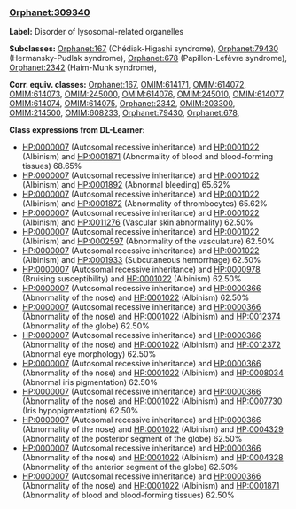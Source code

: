 
### [Orphanet:309340](http://www.orpha.net/ORDO/Orphanet_309340)
**Label:** Disorder of lysosomal-related organelles

**Subclasses:** [Orphanet:167](http://www.orpha.net/ORDO/Orphanet_167) (Chédiak-Higashi syndrome), [Orphanet:79430](http://www.orpha.net/ORDO/Orphanet_79430) (Hermansky-Pudlak syndrome), [Orphanet:678](http://www.orpha.net/ORDO/Orphanet_678) (Papillon-Lefèvre syndrome), [Orphanet:2342](http://www.orpha.net/ORDO/Orphanet_2342) (Haim-Munk syndrome), 

**Corr. equiv. classes:** [Orphanet:167](http://www.orpha.net/ORDO/Orphanet_167), [OMIM:614171](http://purl.obolibrary.org/obo/OMIM_614171), [OMIM:614072](http://purl.obolibrary.org/obo/OMIM_614072), [OMIM:614073](http://purl.obolibrary.org/obo/OMIM_614073), [OMIM:245000](http://purl.obolibrary.org/obo/OMIM_245000), [OMIM:614076](http://purl.obolibrary.org/obo/OMIM_614076), [OMIM:245010](http://purl.obolibrary.org/obo/OMIM_245010), [OMIM:614077](http://purl.obolibrary.org/obo/OMIM_614077), [OMIM:614074](http://purl.obolibrary.org/obo/OMIM_614074), [OMIM:614075](http://purl.obolibrary.org/obo/OMIM_614075), [Orphanet:2342](http://www.orpha.net/ORDO/Orphanet_2342), [OMIM:203300](http://purl.obolibrary.org/obo/OMIM_203300), [OMIM:214500](http://purl.obolibrary.org/obo/OMIM_214500), [OMIM:608233](http://purl.obolibrary.org/obo/OMIM_608233), [Orphanet:79430](http://www.orpha.net/ORDO/Orphanet_79430), [Orphanet:678](http://www.orpha.net/ORDO/Orphanet_678), 

**Class expressions from DL-Learner:**

- [HP:0000007](http://purl.obolibrary.org/obo/HP_0000007) (Autosomal recessive inheritance) and [HP:0001022](http://purl.obolibrary.org/obo/HP_0001022) (Albinism) and [HP:0001871](http://purl.obolibrary.org/obo/HP_0001871) (Abnormality of blood and blood-forming tissues) 68.65%
- [HP:0000007](http://purl.obolibrary.org/obo/HP_0000007) (Autosomal recessive inheritance) and [HP:0001022](http://purl.obolibrary.org/obo/HP_0001022) (Albinism) and [HP:0001892](http://purl.obolibrary.org/obo/HP_0001892) (Abnormal bleeding) 65.62%
- [HP:0000007](http://purl.obolibrary.org/obo/HP_0000007) (Autosomal recessive inheritance) and [HP:0001022](http://purl.obolibrary.org/obo/HP_0001022) (Albinism) and [HP:0001872](http://purl.obolibrary.org/obo/HP_0001872) (Abnormality of thrombocytes) 65.62%
- [HP:0000007](http://purl.obolibrary.org/obo/HP_0000007) (Autosomal recessive inheritance) and [HP:0001022](http://purl.obolibrary.org/obo/HP_0001022) (Albinism) and [HP:0011276](http://purl.obolibrary.org/obo/HP_0011276) (Vascular skin abnormality) 62.50%
- [HP:0000007](http://purl.obolibrary.org/obo/HP_0000007) (Autosomal recessive inheritance) and [HP:0001022](http://purl.obolibrary.org/obo/HP_0001022) (Albinism) and [HP:0002597](http://purl.obolibrary.org/obo/HP_0002597) (Abnormality of the vasculature) 62.50%
- [HP:0000007](http://purl.obolibrary.org/obo/HP_0000007) (Autosomal recessive inheritance) and [HP:0001022](http://purl.obolibrary.org/obo/HP_0001022) (Albinism) and [HP:0001933](http://purl.obolibrary.org/obo/HP_0001933) (Subcutaneous hemorrhage) 62.50%
- [HP:0000007](http://purl.obolibrary.org/obo/HP_0000007) (Autosomal recessive inheritance) and [HP:0000978](http://purl.obolibrary.org/obo/HP_0000978) (Bruising susceptibility) and [HP:0001022](http://purl.obolibrary.org/obo/HP_0001022) (Albinism) 62.50%
- [HP:0000007](http://purl.obolibrary.org/obo/HP_0000007) (Autosomal recessive inheritance) and [HP:0000366](http://purl.obolibrary.org/obo/HP_0000366) (Abnormality of the nose) and [HP:0001022](http://purl.obolibrary.org/obo/HP_0001022) (Albinism) 62.50%
- [HP:0000007](http://purl.obolibrary.org/obo/HP_0000007) (Autosomal recessive inheritance) and [HP:0000366](http://purl.obolibrary.org/obo/HP_0000366) (Abnormality of the nose) and [HP:0001022](http://purl.obolibrary.org/obo/HP_0001022) (Albinism) and [HP:0012374](http://purl.obolibrary.org/obo/HP_0012374) (Abnormality of the globe) 62.50%
- [HP:0000007](http://purl.obolibrary.org/obo/HP_0000007) (Autosomal recessive inheritance) and [HP:0000366](http://purl.obolibrary.org/obo/HP_0000366) (Abnormality of the nose) and [HP:0001022](http://purl.obolibrary.org/obo/HP_0001022) (Albinism) and [HP:0012372](http://purl.obolibrary.org/obo/HP_0012372) (Abnormal eye morphology) 62.50%
- [HP:0000007](http://purl.obolibrary.org/obo/HP_0000007) (Autosomal recessive inheritance) and [HP:0000366](http://purl.obolibrary.org/obo/HP_0000366) (Abnormality of the nose) and [HP:0001022](http://purl.obolibrary.org/obo/HP_0001022) (Albinism) and [HP:0008034](http://purl.obolibrary.org/obo/HP_0008034) (Abnormal iris pigmentation) 62.50%
- [HP:0000007](http://purl.obolibrary.org/obo/HP_0000007) (Autosomal recessive inheritance) and [HP:0000366](http://purl.obolibrary.org/obo/HP_0000366) (Abnormality of the nose) and [HP:0001022](http://purl.obolibrary.org/obo/HP_0001022) (Albinism) and [HP:0007730](http://purl.obolibrary.org/obo/HP_0007730) (Iris hypopigmentation) 62.50%
- [HP:0000007](http://purl.obolibrary.org/obo/HP_0000007) (Autosomal recessive inheritance) and [HP:0000366](http://purl.obolibrary.org/obo/HP_0000366) (Abnormality of the nose) and [HP:0001022](http://purl.obolibrary.org/obo/HP_0001022) (Albinism) and [HP:0004329](http://purl.obolibrary.org/obo/HP_0004329) (Abnormality of the posterior segment of the globe) 62.50%
- [HP:0000007](http://purl.obolibrary.org/obo/HP_0000007) (Autosomal recessive inheritance) and [HP:0000366](http://purl.obolibrary.org/obo/HP_0000366) (Abnormality of the nose) and [HP:0001022](http://purl.obolibrary.org/obo/HP_0001022) (Albinism) and [HP:0004328](http://purl.obolibrary.org/obo/HP_0004328) (Abnormality of the anterior segment of the globe) 62.50%
- [HP:0000007](http://purl.obolibrary.org/obo/HP_0000007) (Autosomal recessive inheritance) and [HP:0000366](http://purl.obolibrary.org/obo/HP_0000366) (Abnormality of the nose) and [HP:0001022](http://purl.obolibrary.org/obo/HP_0001022) (Albinism) and [HP:0001871](http://purl.obolibrary.org/obo/HP_0001871) (Abnormality of blood and blood-forming tissues) 62.50%


